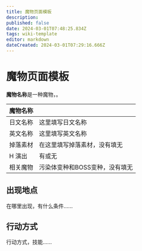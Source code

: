 ```yaml
---
title: 魔物页面模板
description: 
published: false
date: 2024-03-01T07:48:25.834Z
tags: wiki-template
editor: markdown
dateCreated: 2024-03-01T07:29:16.666Z
---
```


# 魔物页面模板

**魔物名称**是一种<!-- 普通？污染体变种？BOSS？ -->魔物，<!-- 这里进行简要描述，描述其特征 -->。

<!-- 在这里放置图像 -->

| 魔物名称 ||
| - | - |
| 日文名称 | <span lang="ja">这里填写日文名称</span> |
| 英文名称 | 这里填写英文名称 |
| 掉落素材 | 在这里填写掉落素材，没有填无 |
| H 演出 | 有或无 |
| 相关魔物 | 污染体变种和BOSS变种，没有填无 |

## 出现地点

在哪里出现，有什么条件......

## 行动方式

行动方式，技能......

<!-- 根据需要自行增删章节 -->